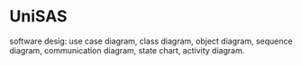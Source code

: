 # UniSAS
software desig: use case diagram, class diagram, object diagram, sequence diagram, communication diagram, state chart, activity diagram.
